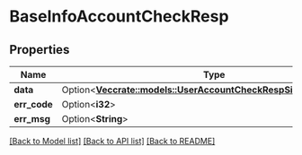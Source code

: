 # BaseInfoAccountCheckResp

## Properties

Name | Type | Description | Notes
------------ | ------------- | ------------- | -------------
**data** | Option<[**Vec<crate::models::UserAccountCheckRespSingleUserStatus>**](UserAccountCheckRespSingleUserStatus.md)> |  | [optional]
**err_code** | Option<**i32**> |  | [optional]
**err_msg** | Option<**String**> |  | [optional]

[[Back to Model list]](../README.md#documentation-for-models) [[Back to API list]](../README.md#documentation-for-api-endpoints) [[Back to README]](../README.md)


